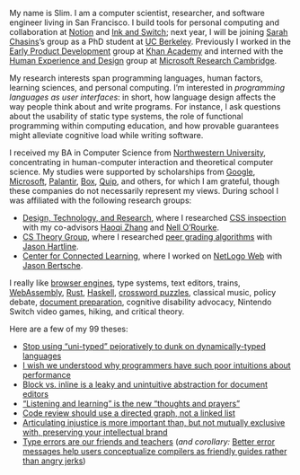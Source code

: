 My name is Slim. I am a computer scientist, researcher, and software engineer living in San Francisco. I build tools for personal computing and collaboration at [Notion](https://notion.so/about) and [Ink and Switch](https://www.inkandswitch.com/); next year, I will be joining [Sarah Chasins](https://schasins.com/)’s group as a PhD student at [UC Berkeley](https://cs.berkeley.edu/).
Previously I worked in the [Early Product Development](https://early.khanacademy.org/) group at [Khan Academy](https://khanacademy.org) and interned with the [Human Experience and Design](https://hxd.research.microsoft.com/) group at [Microsoft Research Cambridge](https://www.microsoft.com/en-us/research/lab/microsoft-research-cambridge/).

My research interests span programming languages, human factors, learning sciences, and personal computing.
I&rsquo;m interested in _programming languages as user interfaces_: in short, how language design affects the way people think about and write programs.
For instance, I ask questions about the usability of static type systems, the role of functional programming within computing education, and how provable guarantees might alleviate cognitive load while writing software.

I received my BA in Computer Science from [Northwestern University](http://northwestern.edu), concentrating in human-computer interaction and theoretical computer science.
My studies were supported by scholarships from [Google](https://buildyourfuture.withgoogle.com/scholarships/google-lime-scholarship/), [Microsoft](https://careers.microsoft.com/us/en/usscholarshipprogram), [Palantir](https://www.palantir.com/students/scholarship/wit-north-america/), [Box](http://www.boxdiversityscholarship.com/), [Quip](https://quip.com/scholarship), and others, for which I am grateful, though these companies do not necessarily represent my views.
During school I was affiliated with the following research groups:

- [Design, Technology, and Research](http://dtr.northwestern.edu/), where I researched [CSS inspection](https://www.youtube.com/watch?v=n2dFxxBh2K4) with my co-advisors [Haoqi Zhang](http://users.eecs.northwestern.edu/~hq) and [Nell O&rsquo;Rourke](http://www.eleanorourke.com).
- [CS Theory Group](https://theory.cs.northwestern.edu/), where I researched [peer grading algorithms](https://www.nsf.gov/awardsearch/showAward?AWD_ID=1733860) with [Jason Hartline](https://sites.northwestern.edu/hartline).
- [Center for Connected Learning](http://ccl.northwestern.edu/), where I worked on [NetLogo Web](https://netlogoweb.org/) with [Jason Bertsche](https://github.com/TheBizzle).

I really like [browser engines](https://servo.org/), type systems, text editors, trains, [WebAssembly](https://webassembly.org/), [Rust](https://www.rust-lang.org/en-US/), [Haskell](https://www.haskell.org), [crossword puzzles](https://twitter.com/soylentqueen/status/1002202872266874880), classical music, policy debate, [document preparation](https://pandoc.org/), cognitive disability advocacy, Nintendo Switch video games, hiking, and critical theory.

Here are a few of my 99 theses:

- [Stop using “uni-typed” pejoratively to dunk on dynamically-typed languages](https://twitter.com/sliminality/status/1317331148360437760)
- [I wish we understood why programmers have such poor intuitions about performance](https://twitter.com/sliminality/status/1313614499736297472)
- [Block vs. inline is a leaky and unintuitive abstraction for document editors](https://twitter.com/sliminality/status/1285324183413518337)
- [“Listening and learning” is the new “thoughts and prayers”](https://twitter.com/sliminality/status/1282736177305403392)
- [Code review should use a directed graph, not a linked list](https://twitter.com/sliminality/status/1275922682895192065)
- [Articulating injustice is more important than, but not mutually exclusive with, preserving your intellectual brand](https://twitter.com/sliminality/status/1267228511233667072)
- [Type errors are our friends and teachers](https://twitter.com/sliminality/status/1140838786043002881) (*and corollary:* [Better error messages help users conceptualize compilers as friendly guides rather than angry jerks](https://twitter.com/sliminality/status/1334654707575353345))

